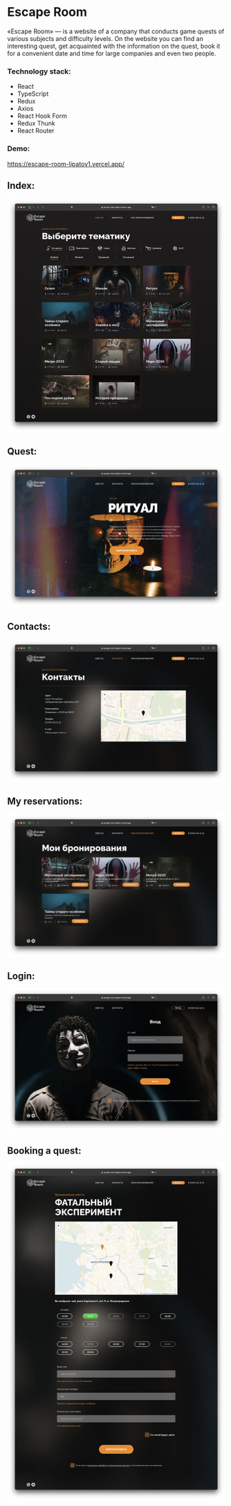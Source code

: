 # Escape Room

«Escape Room» — is a website of a company that conducts game quests of various subjects and difficulty levels. On the website you can find an interesting quest, get acquainted with the information on the quest, book it for a convenient date and time for large companies and even two people.

### Technology stack:
- React
- TypeScript
- Redux
- Axios
- React Hook Form
- Redux Thunk
- React Router

### Demo:
https://escape-room-lipatov1.vercel.app/

## Index:
![Index screenshot](public/img/index.jpg)

## Quest:
![Favorites screenshot](public/img/quest.jpg)

## Contacts:
![Favorites screenshot](public/img/contacts.jpg)

## My reservations:
![Favorites screenshot](public/img/my-quests.jpg)

## Login:
![Login screenshot](public/img/login.jpg)

## Booking a quest:
![Offer screenshot](public/img/quest-booking.jpg)
